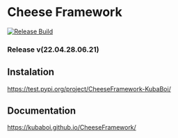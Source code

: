# Cheese Framework

[![Release Build](https://github.com/KubaBoi/CheeseFramework/actions/workflows/realeaseDate.yml/badge.svg?branch=main)](https://github.com/KubaBoi/CheeseFramework/actions/workflows/realeaseDate.yml)

### Release v(22.04.28.06.21)

## Instalation

https://test.pypi.org/project/CheeseFramework-KubaBoi/

## Documentation

https://kubaboi.github.io/CheeseFramework/